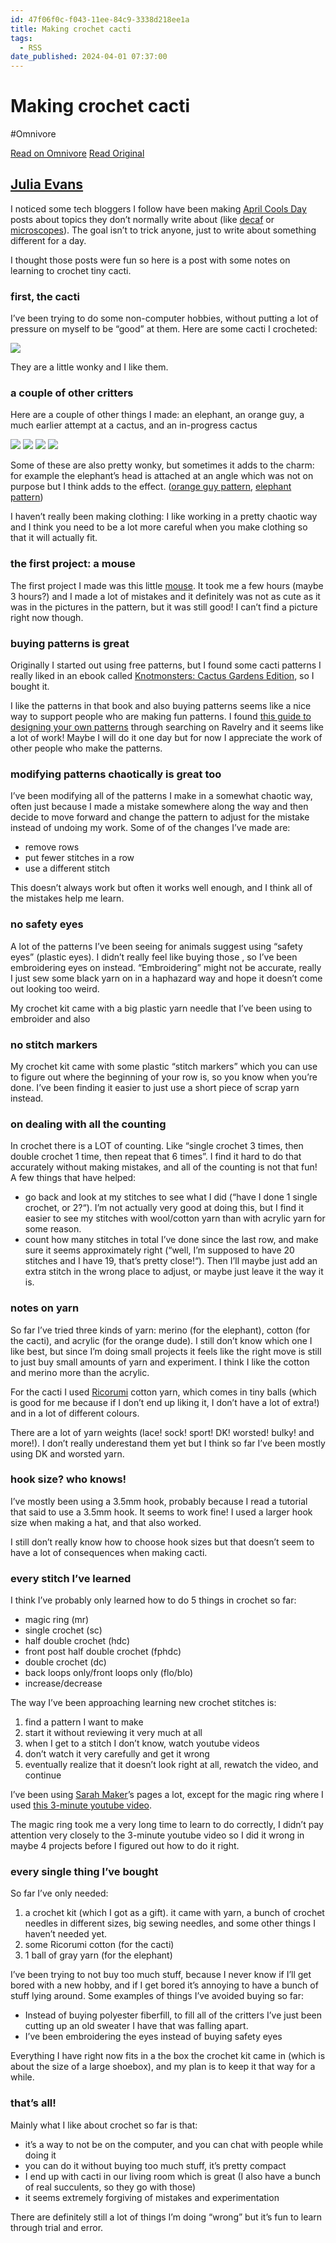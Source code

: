 ```yaml
---
id: 47f06f0c-f043-11ee-84c9-3338d218ee1a
title: Making crochet cacti
tags:
  - RSS
date_published: 2024-04-01 07:37:00
---
```


# Making crochet cacti
#Omnivore

[Read on Omnivore](https://omnivore.app/me/making-crochet-cacti-18e9a7335e6)
[Read Original](https://jvns.ca/blog/2024/04/01/making-crochet-cacti/)



## [Julia Evans](https:&#x2F;&#x2F;jvns.ca&#x2F;)

I noticed some tech bloggers I follow have been making [April Cools Day](https:&#x2F;&#x2F;www.aprilcools.club&#x2F;) posts about topics they don’t normally write about (like [decaf](https:&#x2F;&#x2F;ntietz.com&#x2F;blog&#x2F;decaf-is-good-actually&#x2F;) or [microscopes](https:&#x2F;&#x2F;www.hillelwayne.com&#x2F;post&#x2F;microscopy&#x2F;)). The goal isn’t to trick anyone, just to write about something different for a day.

I thought those posts were fun so here is a post with some notes on learning to crochet tiny cacti.

### first, the cacti

I’ve been trying to do some non-computer hobbies, without putting a lot of pressure on myself to be “good” at them. Here are some cacti I crocheted:

![](https:&#x2F;&#x2F;proxy-prod.omnivore-image-cache.app&#x2F;0x0,sC8wwu5kBPXXzwzz2dwpdqg2paxnTxL5-StA9XFCL2fU&#x2F;https:&#x2F;&#x2F;jvns.ca&#x2F;images&#x2F;cacti.png)

They are a little wonky and I like them.

### a couple of other critters

Here are a couple of other things I made: an elephant, an orange guy, a much earlier attempt at a cactus, and an in-progress cactus

![](https:&#x2F;&#x2F;proxy-prod.omnivore-image-cache.app&#x2F;0x0,sfRAjthzGlqjscGQZyJPiB7TsYGyyqkYcW7TWA6Vee4s&#x2F;https:&#x2F;&#x2F;jvns.ca&#x2F;images&#x2F;elephant.png) ![](https:&#x2F;&#x2F;proxy-prod.omnivore-image-cache.app&#x2F;0x0,skb4jYqZeVIhLv7eJb3rRG1TAWGHF0kkEwb5kTDK_YBI&#x2F;https:&#x2F;&#x2F;jvns.ca&#x2F;images&#x2F;orange-guy.png) ![](https:&#x2F;&#x2F;proxy-prod.omnivore-image-cache.app&#x2F;0x0,scY09BH3_RfRpjKfp5BvhW7GyMfpSRHTo7OFHSpSQ324&#x2F;https:&#x2F;&#x2F;jvns.ca&#x2F;images&#x2F;cactus2.png) ![](https:&#x2F;&#x2F;proxy-prod.omnivore-image-cache.app&#x2F;0x0,sPrTihcIlSTVnhiDPDSnXV91H4JW9ooDyrEGrUnuO0QM&#x2F;https:&#x2F;&#x2F;jvns.ca&#x2F;images&#x2F;cactus3.png)

Some of these are also pretty wonky, but sometimes it adds to the charm: for example the elephant’s head is attached at an angle which was not on purpose but I think adds to the effect. ([orange guy pattern](https:&#x2F;&#x2F;www.etsy.com&#x2F;ca&#x2F;listing&#x2F;789349199&#x2F;mr-orange-monster-amigurumi-crochet), [elephant pattern](https:&#x2F;&#x2F;hellostitchesxo.com.au&#x2F;amigurumi-elephant-crochet-free-pattern&#x2F;))

I haven’t really been making clothing: I like working in a pretty chaotic way and I think you need to be a lot more careful when you make clothing so that it will actually fit.

### the first project: a mouse

The first project I made was this little [mouse](https:&#x2F;&#x2F;www.yarnhild.com&#x2F;crochet-amigurumi-mouse&#x2F;). It took me a few hours (maybe 3 hours?) and I made a lot of mistakes and it definitely was not as cute as it was in the pictures in the pattern, but it was still good! I can’t find a picture right now though.

### buying patterns is great

Originally I started out using free patterns, but I found some cacti patterns I really liked in an ebook called [Knotmonsters: Cactus Gardens Edition](https:&#x2F;&#x2F;knotmonsters.com&#x2F;products&#x2F;12-crochet-mini-cactus-garden-patterns-ebook-pdf-knotmonsters-amigurumi-crochet-patterns-beginner-easy-simple-basic-plant-cacti-project-lot), so I bought it.

I like the patterns in that book and also buying patterns seems like a nice way to support people who are making fun patterns. I found [this guide to designing your own patterns](https:&#x2F;&#x2F;www.youtube.com&#x2F;watch?v&#x3D;KTvHB9HTPQI) through searching on Ravelry and it seems like a lot of work! Maybe I will do it one day but for now I appreciate the work of other people who make the patterns.

### modifying patterns chaotically is great too

I’ve been modifying all of the patterns I make in a somewhat chaotic way, often just because I made a mistake somewhere along the way and then decide to move forward and change the pattern to adjust for the mistake instead of undoing my work. Some of of the changes I’ve made are:

* remove rows
* put fewer stitches in a row
* use a different stitch

This doesn’t always work but often it works well enough, and I think all of the mistakes help me learn.

### no safety eyes

A lot of the patterns I’ve been seeing for animals suggest using “safety eyes” (plastic eyes). I didn’t really feel like buying those , so I’ve been embroidering eyes on instead. “Embroidering” might not be accurate, really I just sew some black yarn on in a haphazard way and hope it doesn’t come out looking too weird.

My crochet kit came with a big plastic yarn needle that I’ve been using to embroider and also

### no stitch markers

My crochet kit came with some plastic “stitch markers” which you can use to figure out where the beginning of your row is, so you know when you’re done. I’ve been finding it easier to just use a short piece of scrap yarn instead.

### on dealing with all the counting

In crochet there is a LOT of counting. Like “single crochet 3 times, then double crochet 1 time, then repeat that 6 times”. I find it hard to do that accurately without making mistakes, and all of the counting is not that fun! A few things that have helped:

* go back and look at my stitches to see what I did (“have I done 1 single crochet, or 2?“). I’m not actually very good at doing this, but I find it easier to see my stitches with wool&#x2F;cotton yarn than with acrylic yarn for some reason.
* count how many stitches in total I’ve done since the last row, and make sure it seems approximately right (“well, I’m supposed to have 20 stitches and I have 19, that’s pretty close!“). Then I’ll maybe just add an extra stitch in the wrong place to adjust, or maybe just leave it the way it is.

### notes on yarn

So far I’ve tried three kinds of yarn: merino (for the elephant), cotton (for the cacti), and acrylic (for the orange dude). I still don’t know which one I like best, but since I’m doing small projects it feels like the right move is still to just buy small amounts of yarn and experiment. I think I like the cotton and merino more than the acrylic.

For the cacti I used [Ricorumi](https:&#x2F;&#x2F;www.artisanthropy.ca&#x2F;products&#x2F;rico-ricorumi-dk) cotton yarn, which comes in tiny balls (which is good for me because if I don’t end up liking it, I don’t have a lot of extra!) and in a lot of different colours.

There are a lot of yarn weights (lace! sock! sport! DK! worsted! bulky! and more!). I don’t really underestand them yet but I think so far I’ve been mostly using DK and worsted yarn.

### hook size? who knows!

I’ve mostly been using a 3.5mm hook, probably because I read a tutorial that said to use a 3.5mm hook. It seems to work fine! I used a larger hook size when making a hat, and that also worked.

I still don’t really know how to choose hook sizes but that doesn’t seem to have a lot of consequences when making cacti.

### every stitch I’ve learned

I think I’ve probably only learned how to do 5 things in crochet so far:

* magic ring (mr)
* single crochet (sc)
* half double crochet (hdc)
* front post half double crochet (fphdc)
* double crochet (dc)
* back loops only&#x2F;front loops only (flo&#x2F;blo)
* increase&#x2F;decrease

The way I’ve been approaching learning new crochet stitches is:

1. find a pattern I want to make
2. start it without reviewing it very much at all
3. when I get to a stitch I don’t know, watch youtube videos
4. don’t watch it very carefully and get it wrong
5. eventually realize that it doesn’t look right at all, rewatch the video, and continue

I’ve been using [Sarah Maker](https:&#x2F;&#x2F;sarahmaker.com&#x2F;half-double-crochet&#x2F;)’s pages a lot, except for the magic ring where I used [this 3-minute youtube video](https:&#x2F;&#x2F;www.youtube.com&#x2F;watch?v&#x3D;p298HxgsO1s).

The magic ring took me a very long time to learn to do correctly, I didn’t pay attention very closely to the 3-minute youtube video so I did it wrong in maybe 4 projects before I figured out how to do it right.

### every single thing I’ve bought

So far I’ve only needed:

1. a crochet kit (which I got as a gift). it came with yarn, a bunch of crochet needles in different sizes, big sewing needles, and some other things I haven’t needed yet.
2. some Ricorumi cotton (for the cacti)
3. 1 ball of gray yarn (for the elephant)

I’ve been trying to not buy too much stuff, because I never know if I’ll get bored with a new hobby, and if I get bored it’s annoying to have a bunch of stuff lying around. Some examples of things I’ve avoided buying so far:

* Instead of buying polyester fiberfill, to fill all of the critters I’ve just been cutting up an old sweater I have that was falling apart.
* I’ve been embroidering the eyes instead of buying safety eyes

Everything I have right now fits in a the box the crochet kit came in (which is about the size of a large shoebox), and my plan is to keep it that way for a while.

### that’s all!

Mainly what I like about crochet so far is that:

* it’s a way to not be on the computer, and you can chat with people while doing it
* you can do it without buying too much stuff, it’s pretty compact
* I end up with cacti in our living room which is great (I also have a bunch of real succulents, so they go with those)
* it seems extremely forgiving of mistakes and experimentation

There are definitely still a lot of things I’m doing “wrong” but it’s fun to learn through trial and error.